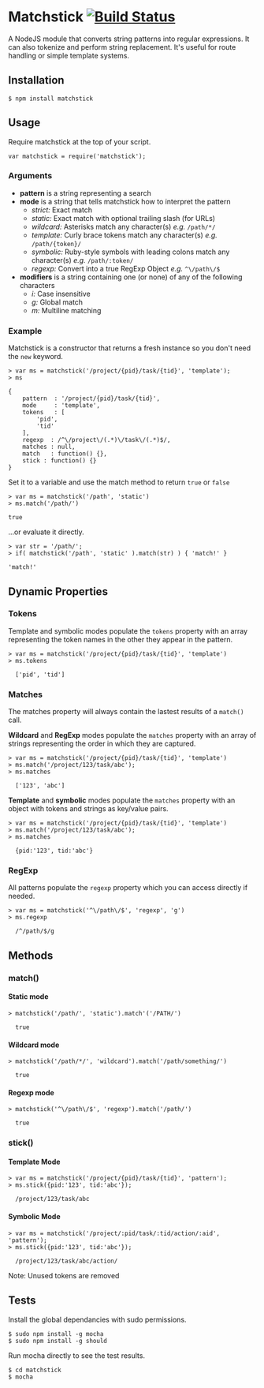 # Matchstick [![Build Status](https://travis-ci.org/edj-boston/matchstick.svg?branch=master)](https://travis-ci.org/edj-boston/matchstick)

A NodeJS module that converts string patterns into regular expressions. It can also tokenize and perform string replacement. It's useful for route handling or simple template systems.


Installation
------------

	$ npm install matchstick


Usage
-----

Require matchstick at the top of your script.

	var matchstick = require('matchstick');
 

### Arguments

* __pattern__ is a string representing a search
* __mode__ is a string that tells matchstick how to interpret the pattern
	* _strict:_ Exact match
	* _static:_ Exact match with optional trailing slash (for URLs)
	* _wildcard:_ Asterisks match any character(s) _e.g._ `/path/*/`
	* _template:_ Curly brace tokens match any character(s) _e.g._ `/path/{token}/`
	* _symbolic:_ Ruby-style symbols with leading colons match any character(s) _e.g._ `/path/:token/`
	* _regexp:_ Convert into a true RegExp Object _e.g._ `^\/path\/$`
* __modifiers__ is a string containing one (or none) of any of the following characters
	* _i:_ Case insensitive
	* _g:_ Global match
	* _m:_ Multiline matching


### Example

Matchstick is a constructor that returns a fresh instance so you don't need the `new` keyword.

	> var ms = matchstick('/project/{pid}/task/{tid}', 'template');
	> ms

	{
		pattern  : '/project/{pid}/task/{tid}',
		mode     : 'template',
		tokens   : [
			'pid',
			'tid'
		],
		regexp  : /^\/project\/(.*)\/task\/(.*)$/,
		matches : null,
		match   : function() {},
		stick : function() {}
	}

Set it to a variable and use the match method to return `true` or `false`

	> var ms = matchstick('/path', 'static')
	> ms.match('/path/')
	
	true

...or evaluate it directly.

	> var str = '/path/';
	> if( matchstick('/path', 'static' ).match(str) ) { 'match!' }
	
	'match!'


Dynamic Properties
------------------

### Tokens

Template and symbolic modes populate the `tokens` property with an array representing the token names in the other they appear in the pattern.
	
	> var ms = matchstick('/project/{pid}/task/{tid}', 'template')
	> ms.tokens
	
	  ['pid', 'tid']


### Matches

The matches property will always contain the lastest results of a `match()` call.

__Wildcard__ and __RegExp__ modes populate the `matches` property with an array of strings representing the order in which they are captured.

	> var ms = matchstick('/project/{pid}/task/{tid}', 'template')
	> ms.match('/project/123/task/abc');
	> ms.matches
	
	  ['123', 'abc']	

__Template__ and __symbolic__ modes populate the `matches` property with an object with tokens and strings as key/value pairs.

	> var ms = matchstick('/project/{pid}/task/{tid}', 'template')
	> ms.match('/project/123/task/abc');
	> ms.matches
	
	  {pid:'123', tid:'abc'}


### RegExp

All patterns populate the `regexp` property which you can access directly if needed.

	> var ms = matchstick('^\/path\/$', 'regexp', 'g')
	> ms.regexp
	
	  /^/path/$/g


Methods
-------

### match()

#### Static mode

	> matchstick('/path/', 'static').match'('/PATH/')
	
	  true

#### Wildcard mode

	> matchstick('/path/*/', 'wildcard').match('/path/something/')
	
	  true

#### Regexp mode

	> matchstick('^\/path\/$', 'regexp').match('/path/')
	
	  true


### stick()

#### Template Mode

	> var ms = matchstick('/project/{pid}/task/{tid}', 'pattern');
	> ms.stick({pid:'123', tid:'abc'});
	
	  /project/123/task/abc

#### Symbolic Mode

	> var ms = matchstick('/project/:pid/task/:tid/action/:aid', 'pattern');
	> ms.stick({pid:'123', tid:'abc'});
	
	  /project/123/task/abc/action/

Note: Unused tokens are removed


Tests
-----

Install the global dependancies with sudo permissions.

	$ sudo npm install -g mocha
	$ sudo npm install -g should


Run mocha directly to see the test results.

	$ cd matchstick
	$ mocha